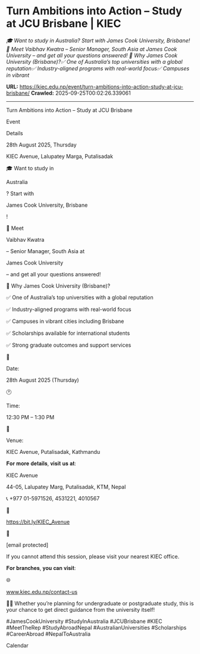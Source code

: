 # Turn Ambitions into Action – Study at JCU Brisbane | KIEC

*🎓 Want to study in Australia? Start with James Cook University, Brisbane! 📌 Meet Vaibhav Kwatra – Senior Manager, South Asia at James Cook University – and get all your questions answered! 💼 Why James Cook University (Brisbane)?✅ One of Australia’s top universities with a global reputation✅ Industry-aligned programs with real-world focus✅ Campuses in vibrant*

**URL:** https://kiec.edu.np/event/turn-ambitions-into-action-study-at-jcu-brisbane/
**Crawled:** 2025-09-25T00:02:26.339061

---

Turn Ambitions into Action – Study at JCU Brisbane

Event

Details

28th August 2025, Thursday

KIEC Avenue, Lalupatey Marga, Putalisadak

🎓 Want to study in

Australia

? Start with

James Cook University, Brisbane

!

📌 Meet

Vaibhav Kwatra

– Senior Manager, South Asia at

James Cook University

– and get all your questions answered!

💼 Why James Cook University (Brisbane)?

✅ One of Australia’s top universities with a global reputation

✅ Industry-aligned programs with real-world focus

✅ Campuses in vibrant cities including Brisbane

✅ Scholarships available for international students

✅ Strong graduate outcomes and support services

📅

Date:

28th August 2025 (Thursday)

🕐

Time:

12:30 PM – 1:30 PM

📍

Venue:

KIEC Avenue, Putalisadak, Kathmandu

𝐅𝐨𝐫 𝐦𝐨𝐫𝐞 𝐝𝐞𝐭𝐚𝐢𝐥𝐬, 𝐯𝐢𝐬𝐢𝐭 𝐮𝐬 𝐚𝐭:

KIEC Avenue

44-05, Lalupatey Marg, Putalisadak, KTM, Nepal

📞 +977 01-5971526, 4531221, 4010567

📍

https://bit.ly/KIEC_Avenue

📩

[email protected]

If you cannot attend this session, please visit your nearest KIEC office.

𝐅𝐨𝐫 𝐛𝐫𝐚𝐧𝐜𝐡𝐞𝐬, 𝐲𝐨𝐮 𝐜𝐚𝐧 𝐯𝐢𝐬𝐢𝐭:

🌐

www.kiec.edu.np/contact-us

👨‍🎓 Whether you’re planning for undergraduate or postgraduate study, this is your chance to get direct guidance from the university itself!

#JamesCookUniversity #StudyInAustralia #JCUBrisbane #KIEC #MeetTheRep #StudyAbroadNepal #AustralianUniversities #Scholarships #CareerAbroad #NepalToAustralia

Calendar